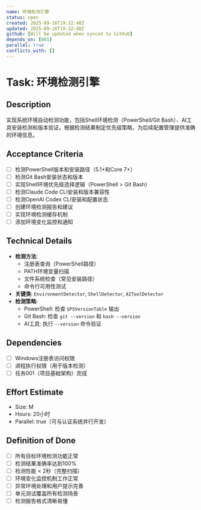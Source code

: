 ```yaml
---
name: 环境检测引擎
status: open
created: 2025-09-16T19:12:48Z
updated: 2025-09-16T19:12:48Z
github: [Will be updated when synced to GitHub]
depends_on: [001]
parallel: true
conflicts_with: []
---
```


# Task: 环境检测引擎

## Description
实现系统环境自动检测功能，包括Shell环境检测（PowerShell/Git Bash）、AI工具安装检测和版本验证。根据检测结果制定优先级策略，为后续配置管理提供准确的环境信息。

## Acceptance Criteria
- [ ] 检测PowerShell版本和安装路径（5.1+和Core 7+）
- [ ] 检测Git Bash安装状态和版本
- [ ] 实现Shell环境优先级选择逻辑（PowerShell > Git Bash）
- [ ] 检测Claude Code CLI安装和版本兼容性
- [ ] 检测OpenAI Codex CLI安装和配置状态
- [ ] 创建环境检测报告和建议
- [ ] 实现环境检测缓存机制
- [ ] 添加环境变化监控和通知

## Technical Details
- **检测方法**:
  - 注册表查询（PowerShell路径）
  - PATH环境变量扫描
  - 文件系统检查（常见安装路径）
  - 命令行可用性测试
- **关键类**: `EnvironmentDetector`, `ShellDetector`, `AIToolDetector`
- **检测策略**:
  - PowerShell: 检查 `$PSVersionTable` 输出
  - Git Bash: 检查 `git --version` 和 `bash --version`
  - AI工具: 执行 `--version` 命令验证

## Dependencies
- [ ] Windows注册表访问权限
- [ ] 进程执行权限（用于版本检测）
- [ ] 任务001（项目基础架构）完成

## Effort Estimate
- Size: M
- Hours: 20小时
- Parallel: true（可与认证系统并行开发）

## Definition of Done
- [ ] 所有目标环境检测功能正常
- [ ] 检测结果准确率达到100%
- [ ] 检测性能 < 2秒（完整扫描）
- [ ] 环境变化监控机制工作正常
- [ ] 异常环境处理和用户提示完善
- [ ] 单元测试覆盖所有检测场景
- [ ] 检测报告格式清晰易懂